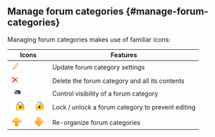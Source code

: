 ## Manage forum categories {#manage-forum-categories}

Managing forum categories makes use of familiar icons:

| Icons | Features |
| --- | --- |
| ![](../assets/images63.png) | Update forum category settings |
| ![](../assets/images64.png) | Delete the forum category and all its contents |
| ![](../assets/images65.png) | Control visibility of a forum category |
| ![](../assets/images66.png) | Lock / unlock a forum category to prevent editing |
| ![](../assets/images67.png) | Re-organize forum categories |